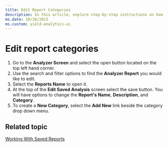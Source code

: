 ```yaml
---
title: Edit Report Categories
description: In this article, explore step-by-step instructions on how to edit report categories.
ms.date: 10/28/2023
ms.custom: yield-analytics-ui
---
```


# Edit report categories

1. Go to the **Analyzer Screen** and select the open button located on the top left hand corner.
1. Use the search and filter options to find the **Analyzer Report** you would like to edit.
1. Select the **Reports Name** to open it.
1. At the top of the **Edit Saved Analysis** screen select the save button. You will have options to change the **Report's Name**, **Description**, and **Category**.
1. To create a **New Category**, select the **Add New** link beside the category drop down menu.

## Related topic

[Working With Saved Reports](working-with-saved-reports.md)
